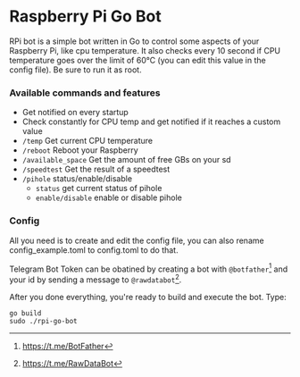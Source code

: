 # Raspberry Pi Go Bot

RPi bot is a simple bot written in Go to control some aspects of your Raspberry Pi, like cpu temperature.
It also checks every 10 second if CPU temperature goes over the limit of 60°C (you can edit this value in the config file).
Be sure to run it as root.
### Available commands and features

- Get notified on every startup
- Check constantly for CPU temp and get notified if it reaches a custom value
- ```/temp``` Get current CPU temperature
- ```/reboot``` Reboot your Raspberry
- ```/available_space``` Get the amount of free GBs on your sd
- ```/speedtest``` Get the result of a speedtest
- ```/pihole``` status/enable/disable
	- ```status``` get current status of pihole
	- ```enable/disable``` enable or disable pihole

### Config

All you need is to create and edit the config file, you can also rename config_example.toml to config.toml to do that.

Telegram Bot Token can be obatined by creating a bot with ```@botfather```[^1] and your id by sending a message to ```@rawdatabot```[^2].

After you done everything, you're ready to build and execute the bot. Type:
```
go build
sudo ./rpi-go-bot
```

[^1]: https://t.me/BotFather
[^2]: https://t.me/RawDataBot

